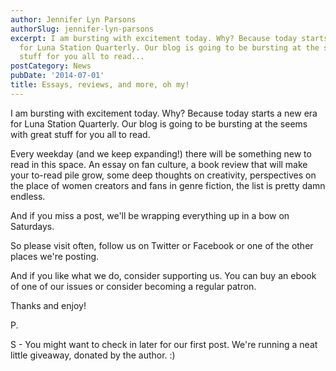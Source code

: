 ```yaml
---
author: Jennifer Lyn Parsons
authorSlug: jennifer-lyn-parsons
excerpt: I am bursting with excitement today. Why? Because today starts a new era
  for Luna Station Quarterly. Our blog is going to be bursting at the seems with great
  stuff for you all to read...
postCategory: News
pubDate: '2014-07-01'
title: Essays, reviews, and more, oh my!
---
```

I am bursting with excitement today. Why? Because today starts a new era for Luna Station Quarterly. Our blog is going to be bursting at the seems with great stuff for you all to read.

Every weekday (and we keep expanding!) there will be something new to read in this space. An essay on fan culture, a book review that will make your to-read pile grow, some deep thoughts on creativity, perspectives on the place of women creators and fans in genre fiction, the list is pretty damn endless.

And if you miss a post, we'll be wrapping everything up in a bow on Saturdays.

So please visit often, follow us on Twitter or Facebook or one of the other places we're posting.

And if you like what we do, consider supporting us. You can buy an ebook of one of our issues or consider becoming a regular patron.

Thanks and enjoy!

P.

S - You might want to check in later for our first post. We're running a neat little giveaway, donated by the author. :)
